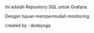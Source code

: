 Ini adalah Repository SQL untuk Grafana

Dengan tujuan mempermudah monitoring

created by : dodeyoga
